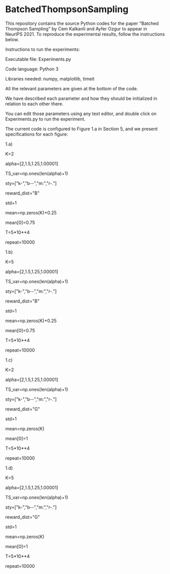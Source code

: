 # BatchedThompsonSampling

This repository contains the source Python codes for the paper "Batched Thompson Sampling" by Cem Kalkanli and Ayfer Ozgur to appear in NeurIPS 2021. To reproduce the experimental results, follow the instructions below.

Instructions to run the experiments:

Executable file: Experiments.py

Code language: Python 3

Libraries needed: numpy, matplotlib, timeit

All the relevant parameters are given at the bottom of the code. 

We have described each parameter and how they should be initialized in relation to each other there.

You can edit those parameters using any text editor, and double click on Experiments.py to run the experiment.

The current code is configured to Figure 1.a in Section 5, and we present specifications for each figure:

1.a)

K=2

alpha=[2,1.5,1.25,1.00001]

TS_var=np.ones(len(alpha)+1)

sty=["k-","b--","m:","r-."]

reward_dist="B"

std=1

mean=np.zeros(K)+0.25

mean[0]=0.75

T=5*10**4

repeat=10000


1.b)

K=5

alpha=[2,1.5,1.25,1.00001]

TS_var=np.ones(len(alpha)+1)

sty=["k-","b--","m:","r-."]

reward_dist="B"

std=1

mean=np.zeros(K)+0.25

mean[0]=0.75

T=5*10**4

repeat=10000


1.c)

K=2

alpha=[2,1.5,1.25,1.00001]

TS_var=np.ones(len(alpha)+1)

sty=["k-","b--","m:","r-."]

reward_dist="G"

std=1

mean=np.zeros(K)

mean[0]=1

T=5*10**4

repeat=10000


1.d)

K=5

alpha=[2,1.5,1.25,1.00001]

TS_var=np.ones(len(alpha)+1)

sty=["k-","b--","m:","r-."]

reward_dist="G"

std=1

mean=np.zeros(K)

mean[0]=1

T=5*10**4

repeat=10000



